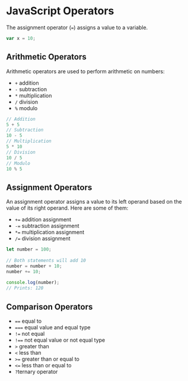 # JavaScript Operators

The assignment operator (`=`) assigns a value to a variable.

```js
var x = 10;
```

## Arithmetic Operators

Arithmetic operators are used to perform arithmetic on numbers:

* `+` addition
* `-` subtraction
* `*` multiplication
* `/` division
* `%` modulo

```js
// Addition
5 + 5
// Subtraction
10 - 5
// Multiplication
5 * 10
// Division
10 / 5
// Modulo
10 % 5
```

## Assignment Operators

An assignment operator assigns a value to its left operand based on the value of its right operand. Here are some of them:

* `+=` addition assignment
* `-=` subtraction assignment
* `*=` multiplication assignment
* `/=` division assignment

```js
let number = 100;
 
// Both statements will add 10
number = number + 10;
number += 10;
 
console.log(number); 
// Prints: 120
```

## Comparison Operators

- `==` equal to
- `===`	equal value and equal type
- `!=` not equal
- `!==` not equal value or not equal type
- `>` greater than
- `<` less than
- `>=` greater than or equal to
- `<=` less than or equal to
- `?`ternary operator